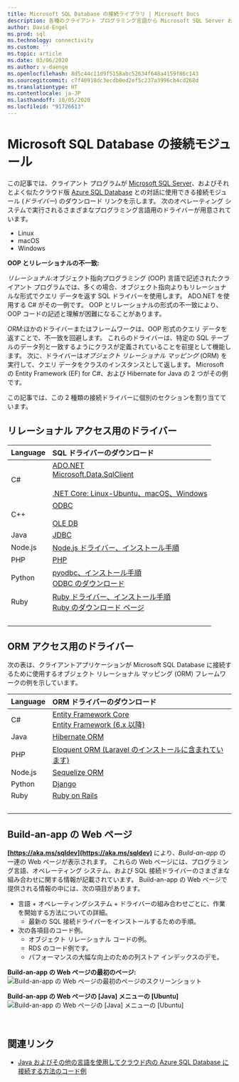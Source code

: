 ```yaml
---
title: Microsoft SQL Database の接続ライブラリ | Microsoft Docs
description: 各種のクライアント プログラミング言語から Microsoft SQL Server および Azure SQL Database への接続を可能にするモジュールのダウンロード リンクを示します。
author: David-Engel
ms.prod: sql
ms.technology: connectivity
ms.custom: ''
ms.topic: article
ms.date: 03/06/2020
ms.author: v-daenge
ms.openlocfilehash: 8d5c44c11d9f5158abc52634f648a4159f86c143
ms.sourcegitcommit: c7f40918dc3ecdb0ed2ef5c237a3996cb4cd268d
ms.translationtype: HT
ms.contentlocale: ja-JP
ms.lasthandoff: 10/05/2020
ms.locfileid: "91726613"
---
```

# <a name="connection-modules-for-microsoft-sql-database"></a>Microsoft SQL Database の接続モジュール

この記事では、クライアント プログラムが [Microsoft SQL Server](../relational-databases/databases/databases.md)、およびそれとよく似たクラウド版 [Azure SQL Database](/azure/sql-database/) との対話に使用できる接続モジュール (*ドライバー*) のダウンロード リンクを示します。 次のオペレーティング システムで実行されるさまざまなプログラミング言語用のドライバーが用意されています。

- Linux
- macOS
- Windows

**OOP とリレーショナルの不一致:**

*リレーショナル*:オブジェクト指向プログラミング (OOP) 言語で記述されたクライアント プログラムでは、多くの場合、オブジェクト指向よりもリレーショナルな形式でクエリ データを返す SQL ドライバーを使用します。 ADO.NET を使用する C# がその一例です。 OOP とリレーショナルの形式の不一致により、OOP コードの記述と理解が困難になることがあります。

*ORM*:ほかのドライバーまたはフレームワークは、OOP 形式のクエリ データを返すことで、不一致を回避します。 これらのドライバーは、特定の SQL テーブルのデータ列と一致するようにクラスが定義されていることを前提として機能します。 次に、ドライバーは*オブジェクト リレーショナル マッピング* (ORM) を実行して、クエリ データをクラスのインスタンスとして返します。 Microsoft の Entity Framework (EF) for C#、および Hibernate for Java の 2 つがその例です。

この記事では、この 2 種類の接続ドライバーに個別のセクションを割り当てています。

<a name="anchor-20-drivers-relational-access" />

## <a name="drivers-for-relational-access"></a>リレーショナル アクセス用のドライバー

| Language | SQL ドライバーのダウンロード |
| :------- | :---------------------- |
| C# | [ADO.NET](https://www.microsoft.com/net/download/)<br />[Microsoft.Data.SqlClient](https://www.nuget.org/packages/Microsoft.Data.SqlClient/)<br /><br />[.NET Core: Linux-Ubuntu、macOS、Windows](https://dotnet.microsoft.com/download) |
| C++ | [ODBC](./odbc/download-odbc-driver-for-sql-server.md)<br /><br />[OLE DB](./oledb/download-oledb-driver-for-sql-server.md) |
| Java | [JDBC](./jdbc/download-microsoft-jdbc-driver-for-sql-server.md) |
| Node.js | [Node.js ドライバー、インストール手順](./node-js/step-1-configure-development-environment-for-node-js-development.md) |
| PHP | [PHP](./php/download-drivers-php-sql-server.md) |
| Python | [pyodbc、インストール手順](./python/pyodbc/step-1-configure-development-environment-for-pyodbc-python-development.md)<br />[ODBC のダウンロード](./odbc/download-odbc-driver-for-sql-server.md) |
| Ruby | [Ruby ドライバー、インストール手順](./ruby/step-1-configure-development-environment-for-ruby-development.md)<br />[Ruby のダウンロード ページ](https://rubyinstaller.org/downloads/) |
| &nbsp; | &nbsp; |

<a name="anchor-40-drivers-orm-access" />

## <a name="drivers-for-orm-access"></a>ORM アクセス用のドライバー

次の表は、クライアントアプリケーションが Microsoft SQL Database に接続するために使用するオブジェクト リレーショナル マッピング (ORM) フレームワークの例を示しています。

| Language | ORM ドライバーのダウンロード |
| :------- | :------------------ |
| C# | [Entity Framework Core](/ef/core/)<br />[Entity Framework (6.x 以降)](/ef/) |
| Java | [Hibernate ORM](https://hibernate.org/orm)|
| PHP | [Eloquent ORM (Laravel のインストールに含まれています)](https://laravel.com/docs/) |
| Node.js | [Sequelize ORM](https://sequelize.org/) |
| Python | [Django](https://www.djangoproject.com/) |
| Ruby | [Ruby on Rails](https://rubyonrails.org/) |
| &nbsp; | &nbsp; |

<a name="anchor-60-build-an-app-webpages" />

## <a name="build-an-app-webpages"></a>Build-an-app の Web ページ

**[https://aka.ms/sqldev](https://aka.ms/sqldev)** により、*Build-an-app* の一連の Web ページが表示されます。 これらの Web ページには、プログラミング言語、オペレーティング システム、および SQL 接続ドライバーのさまざまな組み合わせに関する情報が記載されています。 Build-an-app の Web ページで提供される情報の中には、次の項目があります。

- 言語 + オペレーティングシステム + ドライバーの組み合わせごとに、作業を開始する方法についての詳細。
  - 最新の SQL 接続ドライバーをインストールするための手順。
- 次の各項目のコード例。
  - オブジェクト リレーショナル コードの例。
  - RDS のコード例です。
  - パフォーマンスの大幅な向上のための列ストア インデックスのデモ。

**Build-an-app の Web ページの最初のページ:**  
![Build-an-app の Web ページの最初のページのスクリーンショット](media/homepage-sql-connection-drivers/gm-aka-ms-sqldev-choose-language-g21.png)

**Build-an-app の Web ページの [Java] メニューの [Ubuntu]**  
![Build-an-app の Web ページの [Java] メニューの [Ubuntu]](media/homepage-sql-connection-drivers/gm-aka-ms-sqldev-java-ubuntu-c31.png)

&nbsp;

## <a name="related-links"></a>関連リンク

- [Java およびその他の言語を使用してクラウド内の Azure SQL Database に接続する方法のコード例](/azure/sql-database/sql-database-connect-query-java)

<!--
Image references, **obsolete** markdown syntax alternative:

![Build-an-app webpages, first page screenshot][image-ref-163-buildanapp-webpages-first-page]
![Build-an-app webpages, menu Java Ubuntu][image-ref-167-buildanapp-webpages-menu-java-ubuntu]

[image-ref-163-buildanapp-webpages-first-page]: ./media/homepage-sql-connection-drivers/gm-aka-ms-sqldev-choose-language-g21.png
[image-ref-167-buildanapp-webpages-menu-java-ubuntu]: ./media/homepage-sql-connection-drivers/gm-aka-ms-sqldev-java-ubuntu-c31.png
-->